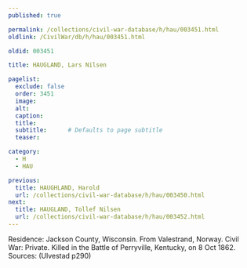 ```yaml
---
published: true

permalink: /collections/civil-war-database/h/hau/003451.html
oldlink: /CivilWar/db/h/hau/003451.html

oldid: 003451

title: HAUGLAND, Lars Nilsen

pagelist:
  exclude: false
  order: 3451
  image: 
  alt:
  caption:
  title:
  subtitle:      # Defaults to page subtitle
  teaser:

category: 
  - H 
  - HAU

previous:
  title: HAUGHLAND, Harold
  url: /collections/civil-war-database/h/hau/003450.html  
next:
  title: HAUGLAND, Tollef Nilsen
  url: /collections/civil-war-database/h/hau/003452.html   
---
```

Residence: Jackson County, Wisconsin. From Valestrand, Norway. Civil War: Private. Killed in the Battle of Perryville, Kentucky, on 8 Oct 1862. Sources: (Ulvestad p290)